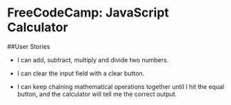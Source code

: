 # FreeCodeCamp: JavaScript Calculator

##User Stories

*  I can add, subtract, multiply and divide two numbers.

*  I can clear the input field with a clear button.

* I can keep chaining mathematical operations together until I hit the equal button, and the calculator will tell me the correct output.

